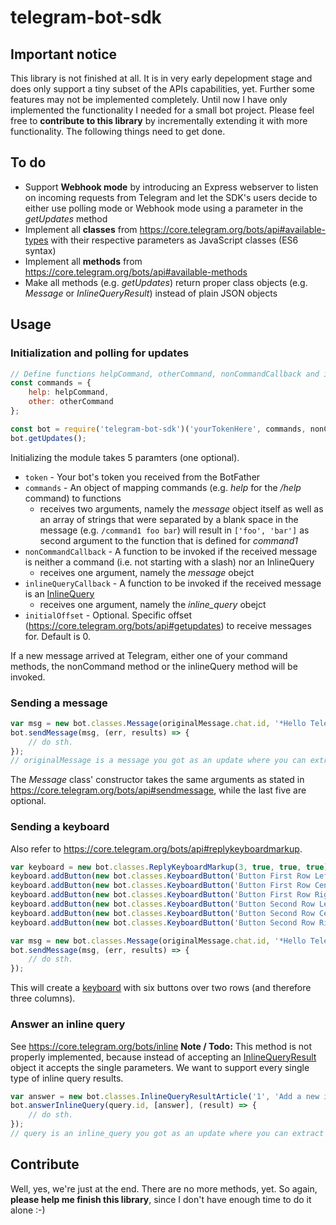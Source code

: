 # telegram-bot-sdk
## Important notice
This library is not finished at all. It is in very early depelopment stage and does only support a tiny subset of the APIs capabilities, yet. Further some features may not be implemented completely. Until now I have only implemented the functionality I needed for a small bot project. Please feel free to **contribute to this library** by incrementally extending it with more functionality. The following things need to get done.

## To do
* Support **Webhook mode** by introducing an Express webserver to listen on incoming requests from Telegram and let the SDK's users decide to either use polling mode or Webhook mode using a parameter in the *getUpdates* method
* Implement all **classes** from https://core.telegram.org/bots/api#available-types with their respective parameters as JavaScript classes (ES6 syntax)
* Implement all **methods** from https://core.telegram.org/bots/api#available-methods
* Make all methods (e.g. *getUpdates*) return proper class objects (e.g. *Message* or *InlineQueryResult*) instead of plain JSON objects

## Usage
### Initialization and polling for updates
```javascript
// Define functions helpCommand, otherCommand, nonCommandCallback and inlineQueryCallback here
const commands = {
    help: helpCommand,
    other: otherCommand
};

const bot = require('telegram-bot-sdk')('yourTokenHere', commands, nonCommandCallback, inlineQueryCallback);
bot.getUpdates();
```
Initializing the module takes 5 paramters (one optional).
* `token` - Your bot's token you received from the BotFather
* `commands` - An object of mapping commands (e.g. *help* for the */help* command) to functions
  * receives two arguments, namely the *message* object itself as well as an array of strings that were separated by a blank space in the message (e.g. `/command1 foo bar`) will result in `['foo', 'bar']` as second argument to the function that is defined for *command1*
* `nonCommandCallback` - A function to be invoked if the received message is neither a command (i.e. not starting with a slash) nor an InlineQuery
  * receives one argument, namely the *message* obejct
* `inlineQueryCallback` - A function to be invoked if the received message is an [InlineQuery](https://core.telegram.org/bots/api#inlinequery)
  * receives one argument, namely the *inline_query* obejct
* `initialOffset` - Optional. Specific offset (https://core.telegram.org/bots/api#getupdates) to receive messages for. Default is 0.

If a new message arrived at Telegram, either one of your command methods, the nonCommand method or the inlineQuery method will be invoked.

### Sending a message
```javascript
var msg = new bot.classes.Message(originalMessage.chat.id, '*Hello Telegram*', 'Markdown');
bot.sendMessage(msg, (err, results) => {
    // do sth.
});
// originalMessage is a message you got as an update where you can extract the chat_id from and send an answer for it
```
The *Message* class' constructor takes the same arguments as stated in https://core.telegram.org/bots/api#sendmessage, while the last five are optional.

### Sending a keyboard
Also refer to https://core.telegram.org/bots/api#replykeyboardmarkup.
```javascript
var keyboard = new bot.classes.ReplyKeyboardMarkup(3, true, true, true);
keyboard.addButton(new bot.classes.KeyboardButton('Button First Row Left'));
keyboard.addButton(new bot.classes.KeyboardButton('Button First Row Center'));
keyboard.addButton(new bot.classes.KeyboardButton('Button First Row Right'));
keyboard.addButton(new bot.classes.KeyboardButton('Button Second Row Left'));
keyboard.addButton(new bot.classes.KeyboardButton('Button Second Row Center'));
keyboard.addButton(new bot.classes.KeyboardButton('Button Second Row Right'));

var msg = new bot.classes.Message(originalMessage.chat.id, '*Hello Telegram*', 'Markdown', null, null, null, keyboard);
bot.sendMessage(msg, (err, results) => {
    // do sth.
});
```
This will create a [keyboard](https://core.telegram.org/bots#keyboards) with six buttons over two rows (and therefore three columns).

### Answer an inline query
See https://core.telegram.org/bots/inline
**Note / Todo:** This method is not properly implemented, because instead of accepting an [InlineQueryResult](https://core.telegram.org/bots/api#inlinequeryresult) object it accepts the single parameters. We want to support every single type of inline query results.
```javascript
var answer = new bot.classes.InlineQueryResultArticle('1', 'Add a new item.', new bot.classes.InputTextMessageContent('Add *foo* to my collection', 'Markdown'));
bot.answerInlineQuery(query.id, [answer], (result) => {
    // do sth.
});
// query is an inline_query you got as an update where you can extract the id from and send results for it
```

## Contribute
Well, yes, we're just at the end. There are no more methods, yet. So again, **please help me finish this library**, since I don't have enough time to do it alone :-)